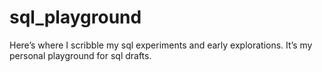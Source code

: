 # sql_playground
Here’s where I scribble my sql experiments and early explorations. It’s my personal playground for sql drafts.
